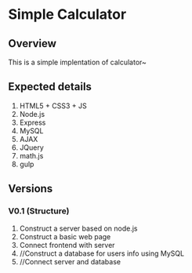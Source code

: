 # Simple Calculator

## Overview

This is a simple implentation of calculator~

## Expected details

1. HTML5 + CSS3 + JS
1. Node.js
1. Express
1. MySQL
1. AJAX
1. JQuery
1. math.js
1. gulp

## Versions

### V0.1 (Structure)

1. Construct a server based on node.js
1. Construct a basic web page
1. Connect frontend with server
1. //Construct a database for users info using MySQL
1. //Connect server and database 
